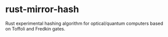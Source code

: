 # rust-mirror-hash
Rust experimental hashing algorithm for optical/quantum computers based on Toffoli and Fredkin gates.
